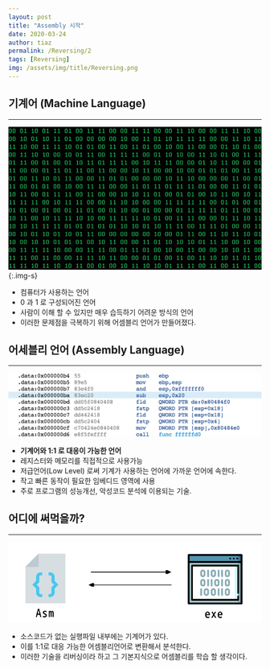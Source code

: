 ```yaml
---
layout: post
title: "Assembly 시작"
date: 2020-03-24
author: tiaz
permalink: /Reversing/2
tags: [Reversing]
img: /assets/img/title/Reversing.png
---
```

## 기계어 (Machine Language)
---
![기게어](/assets/img/content/Assembly/Assembly-01.png){:.img-s}

- 컴퓨터가 사용하는 언어
- 0 과 1 로 구성되어진 언어
- 사람이 이해 할 수 있지만 매우 습득하기 어려운 방식의 언어
- 이러한 문제점을 극복하기 위해 어셈블리 언어가 만들어졌다.

## 어세블리 언어 (Assembly Language)
---
![어셈블리 언어](/assets/img/content/Assembly/Assembly-02.png)

- **기계어와 1:1 로 대응이 가능한 언어**
- 레지스터와 메모리를 직접적으로 사용가능
- 저급언어(Low Level) 로써 기계가 사용하는 언어에 가까운 언어에 속한다.
- 작고 빠른 동작이 필요한 임베디드 영역에 사용
- 주로 프로그램의 성능개선, 악성코드 분석에 이용되는 기술.

## 어디에 써먹을까?
---
![Asm exe](/assets/img/content/Assembly/Assembly-03.png)

- 소스코드가 없는 실행파일 내부에는 기계어가 있다.
- 이를 1:1로 대응 가능한 어셈블리언어로 변환해서 분석한다.
- 이러한 기술을 리버싱이라 하고 그 기본지식으로 어셈블리를 학습 할 생각이다.